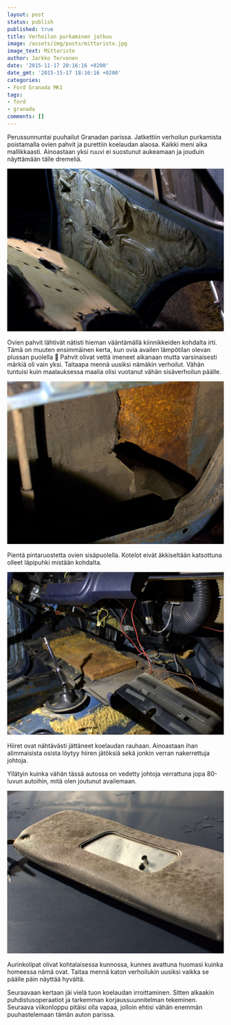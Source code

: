 ```yaml
---
layout: post
status: publish
published: true
title: Verhoilun purkaminen jatkuu
image: /assets/img/posts/mittaristo.jpg
image_text: Mittaristo
author: Jarkko Tervonen
date: '2015-11-17 20:16:16 +0200'
date_gmt: '2015-15-17 18:16:16 +0200'
categories:
- Ford Granada MK1
tags:
- ford
- granada
comments: []
---
```

Perussunnuntai puuhailut Granadan parissa. Jatkettiin verhoilun purkamista poistamalla ovien pahvit ja purettiin koelaudan alaosa. Kaikki meni aika mallikkaasti. Ainoastaan yksi ruuvi ei suostunut aukeamaan ja jouduin näyttämään tälle dremeliä.

<amp-img src="/assets/img/posts/oikea-takaovi.jpg" alt="Oikea takaovi" width="4" height="3" layout="responsive">
  <noscript><img src="/assets/img/posts/oikea-takaovi.jpg" alt="Oikea takaovi" /></noscript>
</amp-img>

Ovien pahvit lähtivät nätisti hieman vääntämällä kiinnikkeiden kohdalta irti. Tämä on muuten ensimmäinen kerta, kun ovia availen lämpötilan olevan plussan puolella 🙂 Pahvit olivat vettä imeneet aikanaan mutta varsinaisesti märkiä oli vain yksi. Taitaapa mennä uusiksi nämäkin verhoilut. Vähän tuntuisi kuin maalauksessa maalia olisi vuotanut vähän sisäverhoilun päälle.

<amp-img src="/assets/img/posts/oikea-takaovi-ruoste.jpg" alt="Oikean takaoven ruoste" width="4" height="3" layout="responsive">
  <noscript><img src="/assets/img/posts/oikea-takaovi-ruoste.jpg" alt="Oikean takaoven ruoste" /></noscript>
</amp-img>

Pientä pintaruostetta ovien sisäpuolella. Kotelot eivät äkkiseltään katsottuna olleet läpipuhki mistään kohdalta.

<amp-img src="/assets/img/posts/koelautaa-purettu.jpg" alt="Koelautaa purettu" width="4" height="3" layout="responsive">
  <noscript><img src="/assets/img/posts/koelautaa-purettu.jpg" alt="Koelautaa purettu" /></noscript>
</amp-img>

Hiiret ovat nähtävästi jättäneet koelaudan rauhaan. Ainoastaan ihan alimmaisista osista löytyy hiiren jätöksiä sekä jonkin verran nakerrettuja johtoja.

Yllätyin kuinka vähän tässä autossa on vedetty johtoja verrattuna jopa 80-luvun autoihin, mitä olen joutunut availemaan.

<amp-img src="/assets/img/posts/aurinkolippa.jpg" alt="Aurinkolippa" width="4" height="3" layout="responsive">
  <noscript><img src="/assets/img/posts/aurinkolippa.jpg" alt="Aurinkolippa" /></noscript>
</amp-img>

Aurinkolipat olivat kohtalaisessa kunnossa, kunnes avattuna huomasi kuinka homeessa nämä ovat. Taitaa mennä katon verhoilukin uusiksi vaikka se päälle päin näyttää hyvältä.

Seuraavaan kertaan jäi vielä tuon koelaudan irroittaminen. Sitten alkaakin puhdistusoperaatiot ja tarkemman korjaussuunnitelman tekeminen. Seuraava viikonloppu pitäisi olla vapaa, jolloin ehtisi vähän enemmän puuhastelemaan tämän auton parissa.
